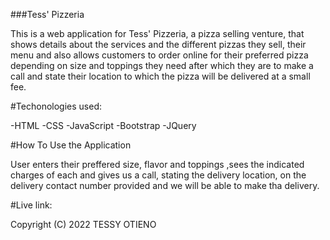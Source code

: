 ###Tess' Pizzeria

This is a web application for Tess' Pizzeria, a pizza selling venture, that shows details about the services and the different pizzas they sell, their menu and also allows customers to order online for their preferred pizza depending on size and toppings they need after which they are to make a call and state their location to which the pizza will be delivered at a small fee.

#Techonologies used:

-HTML
-CSS
-JavaScript
-Bootstrap
-JQuery

#How To Use the Application

User enters their preffered size, flavor and toppings ,sees the indicated charges  of each and gives us a call, stating the delivery location, on the delivery contact number provided and we will be able to make tha delivery.

#Live link:

Copyright (C) 2022 TESSY OTIENO
